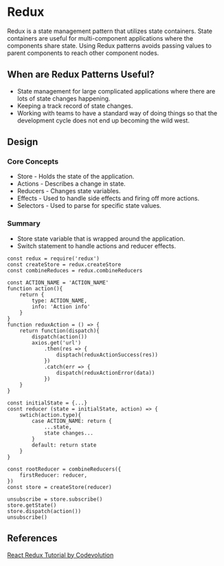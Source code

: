 # Redux

Redux is a state management pattern that utilizes state containers. State containers are useful for multi-component applications where the components share state. Using Redux patterns avoids passing values to parent components to reach other component nodes.

## When are Redux Patterns Useful?

- State management for large complicated applications where there are lots of state changes happening.
- Keeping a track record of state changes.
- Working with teams to have a standard way of doing things so that the development cycle does not end up becoming the wild west.

## Design

### Core Concepts

- Store - Holds the state of the application.
- Actions - Describes a change in state.
- Reducers - Changes state variables.
- Effects - Used to handle side effects and firing off more actions.
- Selectors - Used to parse for specific state values.

### Summary

- Store state variable that is wrapped around the application.
- Switch statement to handle actions and reducer effects.

```
const redux = require('redux')
const createStore = redux.createStore
const combineReduces = redux.combineReducers

const ACTION_NAME = 'ACTION_NAME'
function action(){
	return {
		type: ACTION_NAME,
		info: 'Action info'
	}
}
function reduxAction = () => {
	return function(dispatch){
		dispatch(action())
		axios.get('url')
			.then(res => {
			    disptach(reduxActionSuccess(res))
			})
			.catch(err => {
				dispatch(reduxActionError(data))
			})
	}
}

const initialState = {...}
cosnt reducer (state = initialState, action) => {
	swtich(action.type){
		case ACTION_NAME: return {
			...state,
			state changes...
		}
		default: return state
	}
}

const rootReducer = combineReducers({
	firstReducer: reducer,
})
const store = createStore(reducer)

unsubscribe = store.subscribe()
store.getState()
store.dispatch(action())
unsubscribe()
```

## References

[React Redux Tutorial by Codevolution]()
